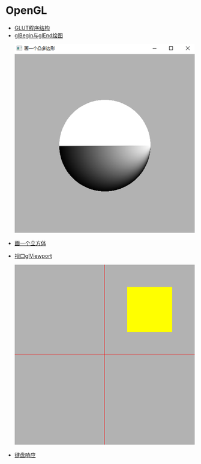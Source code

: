 # OpenGL

- [GLUT程序结构](../SimpleSocket/baseGlutProc.cpp)
- [glBegin与glEnd绘图](./glBegin_glEnd_draw.cpp)
<ul>
  <img src="./img/glBegin_glEnd_draw.jpg" alt="画一个凸多边形">
</ul>

- [画一个立方体](./drawCube.cpp)

- [视口glViewport](./viewport.cpp)
<ul>
  <img src="./img/viewport.png" alt="视口">
</ul>

- [键盘响应](./keyboard.cpp)
